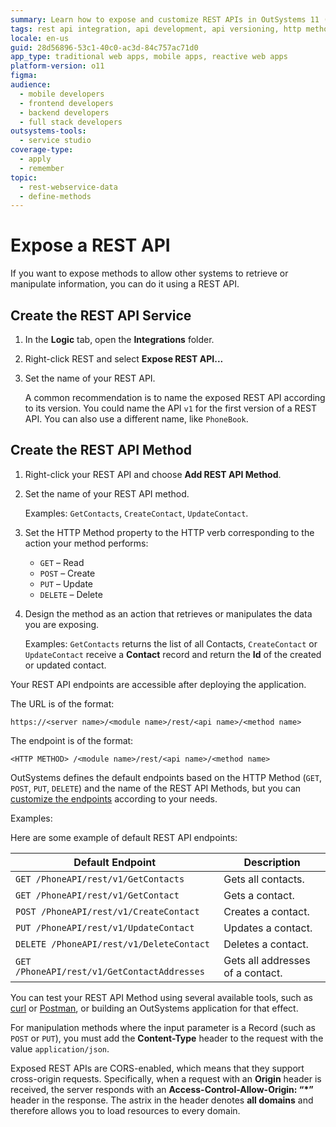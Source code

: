 ```yaml
---
summary: Learn how to expose and customize REST APIs in OutSystems 11 (O11) to integrate with external systems effectively.
tags: rest api integration, api development, api versioning, http methods, endpoint configuration
locale: en-us
guid: 28d56896-53c1-40c0-ac3d-84c757ac71d0
app_type: traditional web apps, mobile apps, reactive web apps
platform-version: o11
figma:
audience:
  - mobile developers
  - frontend developers
  - backend developers
  - full stack developers
outsystems-tools:
  - service studio
coverage-type:
  - apply
  - remember
topic:
  - rest-webservice-data
  - define-methods
---
```


# Expose a REST API

If you want to expose methods to allow other systems to retrieve or manipulate information, you can do it using a REST API.

## Create the REST API Service

1. In the **Logic** tab, open the **Integrations** folder.

1. Right-click REST and select **Expose REST API...**

1. Set the name of your REST API.

    A common recommendation is to name the exposed REST API according to its version. You could name the API `v1` for the first version of a REST API. You can also use a different name, like `PhoneBook`.  

## Create the REST API Method

1. Right-click your REST API and choose **Add REST API Method**.

1. Set the name of your REST API method.

   Examples: `GetContacts`, `CreateContact`, `UpdateContact`.

1. Set the HTTP Method property to the HTTP verb corresponding to the action your method performs:

    * `GET` – Read
    * `POST` – Create
    * `PUT` – Update
    * `DELETE` – Delete

1. Design the method as an action that retrieves or manipulates the data you are exposing.

    Examples: `GetContacts` returns the list of all Contacts, `CreateContact` or `UpdateContact` receive a **Contact** record and return the **Id** of the created or updated contact.

Your REST API endpoints are accessible after deploying the application.

The URL is of the format:

`https://<server name>/<module name>/rest/<api name>/<method name>`

The endpoint is of the format:

`<HTTP METHOD> /<module name>/rest/<api name>/<method name>`

<div class="info" markdown="1">

OutSystems defines the default endpoints based on the HTTP Method (`GET`, `POST`, `PUT`, `DELETE`) and the name of the REST API Methods, but you can [customize the endpoints](<customize-rest-urls.md>) according to your needs.

</div>

Examples:

Here are some example of default REST API endpoints:

| Default Endpoint | Description |
| ---|--- |
| `GET /PhoneAPI/rest/v1/GetContacts` | Gets all contacts. |
| `GET /PhoneAPI/rest/v1/GetContact` | Gets a contact. |
| `POST /PhoneAPI/rest/v1/CreateContact` | Creates a contact. |
| `PUT /PhoneAPI/rest/v1/UpdateContact` | Updates a contact. |
| `DELETE /PhoneAPI/rest/v1/DeleteContact` | Deletes a contact. |
| `GET /PhoneAPI/rest/v1/GetContactAddresses` | Gets all addresses of a contact. |
  
You can test your REST API Method using several available tools, such as [curl](https://curl.haxx.se/) or [Postman](https://www.postman.com), or building an OutSystems application for that effect.

For manipulation methods where the input parameter is a Record (such as `POST` or `PUT`), you must add the **Content-Type** header to the request with the value `application/json`.

Exposed REST APIs are CORS-enabled, which means that they support cross-origin requests. Specifically, when a request with an **Origin** header is received, the server responds with an **Access-Control-Allow-Origin: “*”** header in the response. The astrix in the header denotes **all domains** and therefore allows you to load resources to every domain.
